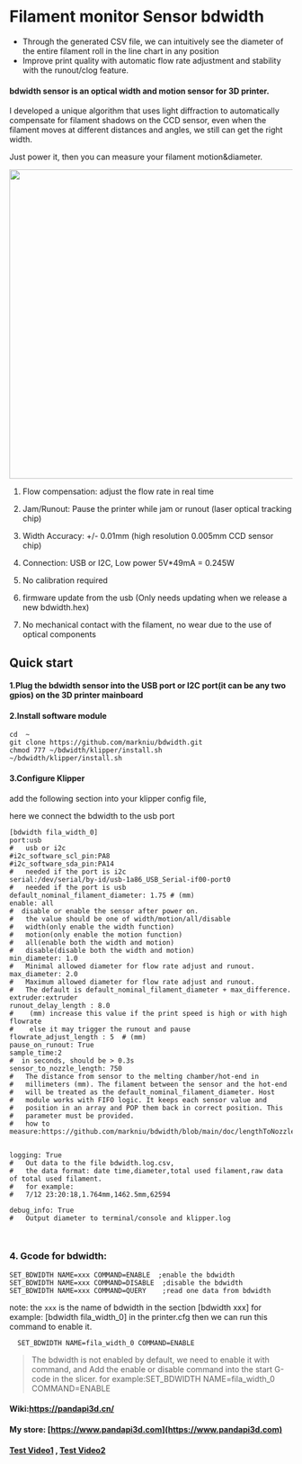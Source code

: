 # Filament monitor Sensor bdwidth

- Through the generated CSV file, we can intuitively see the diameter of the entire filament roll in the line chart in any position
- Improve print quality with automatic flow rate adjustment and stability with the runout/clog feature.

#### bdwidth sensor is an optical width and motion sensor for 3D printer.
I developed a unique algorithm that uses light diffraction to automatically compensate for filament shadows on the CCD sensor, even when the filament moves at different distances and angles, we still can get the right width.

  Just power it, then you can measure your filament motion&diameter.  
 

<img  width="550"  src="https://static.wixstatic.com/media/0d0edf_54bec8b6d2c345c9acff65f798d85c5d~mv2.jpg/v1/fill/w_1374,h_802,al_c,q_85,usm_0.66_1.00_0.01/0d0edf_54bec8b6d2c345c9acff65f798d85c5d~mv2.jpg"/>

1. Flow compensation:  adjust the flow rate in real time

2. Jam/Runout: Pause the printer while jam or runout (laser optical tracking chip)
 
3. Width Accuracy: +/- 0.01mm (high resolution 0.005mm CCD sensor chip)
 
4. Connection: USB or I2C, Low power 5V*49mA = 0.245W

5. No calibration required

6. firmware update from the usb (Only needs updating when we release a new bdwidth.hex)
   
7. No mechanical contact with the filament, no wear due to the use of optical components



## Quick start

#### 1.Plug the bdwidth sensor into the USB port or I2C port(it can be any two gpios) on the 3D printer mainboard 


#### 2.Install software module
```
cd  ~
git clone https://github.com/markniu/bdwidth.git
chmod 777 ~/bdwidth/klipper/install.sh
~/bdwidth/klipper/install.sh
```

#### 3.Configure Klipper

add the following section into your klipper config file,

here we connect the bdwidth to the usb port

```
[bdwidth fila_width_0]
port:usb
#   usb or i2c 
#i2c_software_scl_pin:PA8
#i2c_software_sda_pin:PA14
#   needed if the port is i2c
serial:/dev/serial/by-id/usb-1a86_USB_Serial-if00-port0
#   needed if the port is usb
default_nominal_filament_diameter: 1.75 # (mm)
enable: all
#  disable or enable the sensor after power on.
#   the value should be one of width/motion/all/disable 
#   width(only enable the width function)
#   motion(only enable the motion function)
#   all(enable both the width and motion)
#   disable(disable both the width and motion)
min_diameter: 1.0
#   Minimal allowed diameter for flow rate adjust and runout.
max_diameter: 2.0
#   Maximum allowed diameter for flow rate adjust and runout.
#   The default is default_nominal_filament_diameter + max_difference.
extruder:extruder
runout_delay_length : 8.0  
#    (mm) increase this value if the print speed is high or with high flowrate 
#    else it may trigger the runout and pause
flowrate_adjust_length : 5  # (mm)
pause_on_runout: True
sample_time:2
#  in seconds, should be > 0.3s
sensor_to_nozzle_length: 750
#   The distance from sensor to the melting chamber/hot-end in
#   millimeters (mm). The filament between the sensor and the hot-end
#   will be treated as the default_nominal_filament_diameter. Host
#   module works with FIFO logic. It keeps each sensor value and
#   position in an array and POP them back in correct position. This
#   parameter must be provided.
#   how to measure:https://github.com/markniu/bdwidth/blob/main/doc/lengthToNozzle.jpg


logging: True
#   Out data to the file bdwidth.log.csv,
#   the data format: date time,diameter,total used filament,raw data of total used filament. 
#   for example:
#   7/12 23:20:18,1.764mm,1462.5mm,62594

debug_info: True
#   Output diameter to terminal/console and klipper.log 



```


### 4. Gcode for bdwidth:
```
SET_BDWIDTH NAME=xxx COMMAND=ENABLE  ;enable the bdwidth 
SET_BDWIDTH NAME=xxx COMMAND=DISABLE  ;disable the bdwidth 
SET_BDWIDTH NAME=xxx COMMAND=QUERY    ;read one data from bdwidth
```
note: the `xxx` is the name of bdwidth in the section [bdwidth xxx]
for example: [bdwidth fila_width_0] in the printer.cfg then we can run this command to enable it.
```
  SET_BDWIDTH NAME=fila_width_0 COMMAND=ENABLE
```

> The bdwidth is not enabled by default, we need to enable it with command, and Add the enable or disable command into the start G-code in the slicer.
> for example:SET_BDWIDTH NAME=fila_width_0 COMMAND=ENABLE



#### Wiki:https://pandapi3d.cn/
#### My store: [https://www.pandapi3d.com](https://www.pandapi3d.com)
#### [Test Video1](https://www.youtube.com/watch?v=Cj5bzoDzowE)  , [Test Video2](https://www.youtube.com/watch?v=vu5LtXh5HZw) 


